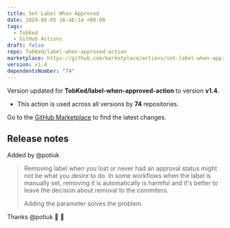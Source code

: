 ```yaml
---
title: Set Label When Approved
date: 2024-06-05 16:46:14 +00:00
tags:
  - TobKed
  - GitHub Actions
draft: false
repo: TobKed/label-when-approved-action
marketplace: https://github.com/marketplace/actions/set-label-when-approved
version: v1.4
dependentsNumber: "74"
---
```



Version updated for **TobKed/label-when-approved-action** to version **v1.4**.
- This action is used across all versions by **74** repositories.

Go to the [GitHub Marketplace](https://github.com/marketplace/actions/set-label-when-approved) to find the latest changes.

## Release notes

Added by @potiuk 

> Removing label when you lost or never had an approval status
> might not be what you desire to do. In some workflows when
> the label is manually set, removing it is automatically is
> harmful and it's better to leave the decision about removal
> to the commiters.
> 
> Adding the parameter solves the problem.

Thanks @potiuk 👏 🚀 

